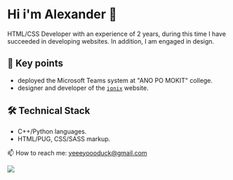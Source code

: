 <!--
**yeeeyoooduck/yeeeyoooduck** is a ✨ _special_ ✨ repository because its `README.md` (this file) appears on your GitHub profile.

Here are some ideas to get you started:

- 🔭 I’m currently working on ...
- 🌱 I’m currently learning ...
- 👯 I’m looking to collaborate on ...
- 🤔 I’m looking for help with ...
- 💬 Ask me about ...
- 📫 How to reach me: ...
- 😄 Pronouns: ...
- ⚡ Fun fact: ...
-->

# Hi i'm Alexander 👋
HTML/CSS Developer with an experience of 2 years, during this time I have succeeded in developing websites. In addition, I am engaged in design.

## 🏸 Key points
* deployed the Microsoft Teams system at "ANO PO MOKIT" college.
* designer and developer of the <code>[iqnix](https://iqnix.tech/)</code> website.

## 🛠 Technical Stack
* С++/Python languages.
* HTML/PUG, CSS/SASS markup.

 
  
   
    
     
      
      
📫 How to reach me: yeeeyoooduck@gmail.com


![](https://komarev.com/ghpvc/?username=yeeeyoooduck)
